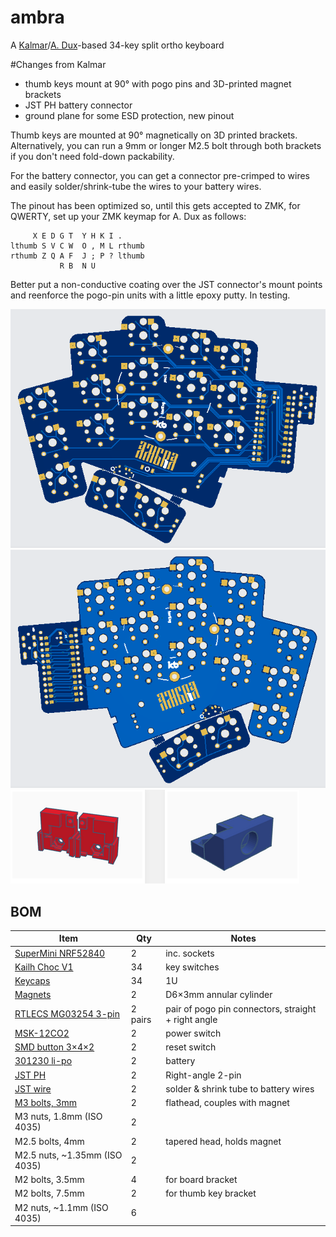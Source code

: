 # ambra
A [Kalmar](https://github.com/aroum/kalmar)/[A. Dux](https://github.com/tapioki/cephalopoda/tree/main/Architeuthis%20dux)-based 34-key split ortho keyboard

#Changes from Kalmar

- thumb keys mount at 90° with pogo pins and 3D-printed magnet brackets
- JST PH battery connector
- ground plane for some ESD protection, new pinout

Thumb keys are mounted at 90° magnetically on 3D printed brackets. Alternatively, you can run a 9mm or longer M2.5 bolt through both brackets if you don't need fold-down packability.

For the battery connector, you can get a connector pre-crimped to wires and easily solder/shrink-tube the wires to your battery wires. 

The pinout has been optimized so, until this gets accepted to ZMK, for QWERTY, set up your ZMK keymap for A. Dux as follows:

```
     X E D G T  Y H K I .
lthumb S V C W  O , M L rthumb
rthumb Z Q A F  J ; P ? lthumb
           R B  N U
```

Better put a non-conductive coating over the JST connector's mount points and reenforce the pogo-pin units with a little epoxy putty. In testing.

![Alt text](https://github.com/stozi/ambra/blob/main/ambra.png?raw=true)
![Alt text](https://github.com/stozi/ambra/blob/main/ambra-back.png?raw=true)
![Alt text](https://github.com/stozi/ambra/blob/main/brackets.png?raw=true)

## BOM

Item     | Qty   | Notes 
----------|-------|-------
[SuperMini NRF52840](https://www.aliexpress.com/item/1005008099333183.html) | 2 | inc. sockets
[Kailh Choc V1]((https://aliexpress.ru/item/32959996455.html)) | 34 | key switches
[Keycaps](https://aliexpress.ru/item/33026798318.html) | 34 | 1U
[Magnets](https://www.aliexpress.com/item/1005006788058856.html) | 2 | D6×3mm annular cylinder
[RTLECS MG03254 3-pin](https://sl.aliexpress.ru/p?key=pW35Gta) | 2 pairs | pair of pogo pin connectors, straight + right angle
[MSK-12CO2](https://aliexpress.ru/item/1005001398386692.html) | 2 | power switch
[SMD button 3×4×2](https://aliexpress.ru/item/1005003812819985.html) | 2 | reset switch
[301230 li-po](https://aliexpress.ru/item/32732458079.html) | 2 | battery
[JST PH](https://www.aliexpress.com/item/1005008131930144.html) | 2 |  Right-angle 2-pin
[JST wire](https://www.aliexpress.com/item/1005001649158434.html) | 2 | solder & shrink tube to battery wires
[M3 bolts, 3mm](https://www.aliexpress.com/item/1005006662972635.html) | 2 | flathead, couples with magnet
M3 nuts, 1.8mm (ISO 4035) | 2 |
M2.5 bolts, 4mm | 2 | tapered head, holds magnet
M2.5 nuts, ~1.35mm (ISO 4035)| 2 |
M2 bolts, 3.5mm | 4 | for board bracket
M2 bolts, 7.5mm | 2 | for thumb key bracket
M2 nuts, ~1.1mm (ISO 4035) | 6 | 
